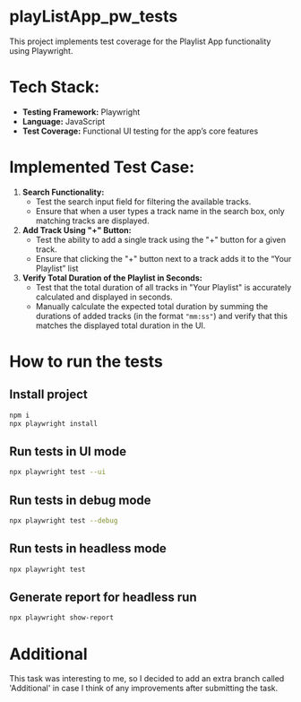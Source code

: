# playListApp_pw_tests

This project implements test coverage for the Playlist App functionality using Playwright. 

# Tech Stack:

- **Testing Framework:** Playwright
- **Language:** JavaScript
- **Test Coverage:** Functional UI testing for the app’s core features

# Implemented Test Case:

1. **Search Functionality:**
    - Test the search input field for filtering the available tracks.
    - Ensure that when a user types a track name in the search box, only matching tracks are displayed.
2. **Add Track Using "+" Button:**
    - Test the ability to add a single track using the "+" button for a given track.
    - Ensure that clicking the "+" button next to a track adds it to the “Your Playlist” list
3. **Verify Total Duration of the Playlist in Seconds:**
    - Test that the total duration of all tracks in "Your Playlist" is accurately calculated and displayed in seconds.
    - Manually calculate the expected total duration by summing the durations of added tracks (in the format `"mm:ss"`) and verify that this matches the displayed total duration in the UI.


# How to run the tests

## Install project
```bash
npm i
npx playwright install
```
 ## Run tests in UI mode
```bash
npx playwright test --ui
```
 ## Run tests in debug mode
```bash
npx playwright test --debug
```
 ## Run tests in headless mode
```bash
npx playwright test
```
 ## Generate report for headless run
```bash
npx playwright show-report
```


# Additional

This task was interesting to me, so I decided to add an extra branch called 'Additional' in case I think of any improvements after submitting the task.
